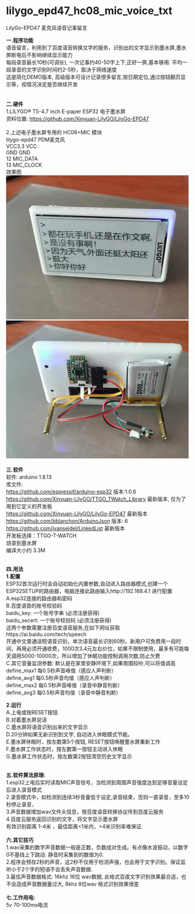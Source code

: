# lilygo_epd47_hc08_mic_voice_txt

LilyGo-EPD47 麦克风语音记事留言

<b>一.程序功能</b> <br/>
     语音留言，利用到了百度语音转换文字的服务，识别出的文字显示到墨水屏,墨水屏断电后不影响继续显示能力<br/>
     每段录音最长10秒(可调长), 一次记事约40-50字上下,正好一屏,基本够用. 平均一段录音的文字识别时间约2-5秒，取决于网络速度<br/>
     这是简化DEMO版本, 高级版本可设计记录很多留言,按日期定位,通过按钮翻页显示等，视情况决定是否继续开发<br/>
<br/>     
<b>二.硬件</b> <br/>
   1.LILYGO® T5-4.7 inch E-paper ESP32 电子墨水屏<br/>
       资料位置:  https://github.com/Xinyuan-LilyGO/LilyGo-EPD47<br/>       
   2.上述电子墨水屏专用的 HC08+MIC 模块<br/>
         lilygo-epd47  PDM麦克风<br/>
             VCC3.3    VCC<br/>
             GND       GND<br/>
             12        MIC_DATA<br/>
             13        MIC_CLOCK<br/>
效果图<br/>
<img src= 'https://github.com/lixy123/lilygo_epd47_hc08_mic_voice_txt/blob/main/mic_1.jpg?raw=true' /><br/>
<img src= 'https://github.com/lixy123/lilygo_epd47_hc08_mic_voice_txt/blob/main/mic_2.jpg?raw=true' /><br/>
<br/>
<b>三.软件</b><br/>
软件: arduino 1.8.13<br/>
库文件:<br/>
https://github.com/espressif/arduino-esp32 版本:1.0.6<br/>
https://github.com/Xinyuan-LilyGO/TTGO_TWatch_Library 最新版本, 仅为了用到它定义的开发板<br/>
https://github.com/Xinyuan-LilyGO/LilyGo-EPD47 最新版本<br/>
https://github.com/bblanchon/ArduinoJson 版本: 6<br/>
https://github.com/ivanseidel/LinkedList 最新版本<br/>
开发板选择：TTGO-T-WATCH <br/>
烧录到墨水屏<br/>
编译大小约 3.3M <br/>

<br/>
<b>四.用法</b><br/>
 <b> 1.配置</b><br/>
  ESP32首次运行时会自动初始化内置参数,自动进入路由器模式,创建一个ESP32SETUP的路由器，电脑连接此路由输入http://192.168.4.1 进行配置<br/>
    A.esp32连接的路由器和密码<br/>
    B.百度语音的账号校验码<br/>
      baidu_key: 一个账号字串       (必须注册获得)<br/>
      baidu_secert: 一个账号校验码  (必须注册获得)<br/>
      这两个参数需要注册百度语音服务,在如下网址获取 https://ai.baidu.com/tech/speech     <br/>
      开通中文普通话短语音识别，单次语音最长识别60秒。新用户可免费用一段时间，再用必须开通收费，1000次3.4元左右价位，如果不限制使用，最多有可能每天调用5000-10000次，所以增加了休眠功能控制调用次数,防止欠费<br/>
    C.其它音量监测参数: 默认是在家里安静环境下,如果周围较吵,可以将值调高<br/>
      define_max1 每0.5秒声音峰值（感应人声判断）<br/>
      define_avg1 每0.5秒声音均值（感应人声判断）<br/>
      define_max2 每0.5秒声音峰值（录音中静音判断）<br/>
      define_avg3 每0.5秒声音均值（录音中静音判断）<br/>
      
 <b> 2.运行</b><br/>
    A.上电或按RESET按钮<br/>
    B.对着墨水屏说话<br/>
    C.墨水屏将语音识别出来的文字显示<br/>
    D.20分钟如果无新识别到文字, 自动进入休眠模式节能。<br/>
    E.墨水屏休眠时，按左数第5个按钮, RESET按钮唤醒墨水屏重新工作 <br/>
    F.墨水屏工作状态时，按左数第一按钮主动进入休眠<br/>
    G.墨水屏工作状态时，按左数第2按钮清空历史文字显示<br/>
        
<br/>
<b>五.软件算法原理:</b><br/>
  1.esp32上电后实时读取MIC声音信号，当检测到周围声音强度达到足够音量设定后进入录音模式<br/>
  2.录音模式中，如检测到连续3秒音量低于设定,录音结束，否则一直录音，至多10秒停止录音，<br/>
  3.声音数据增加wav文件头信息，按百度语音转换协议传到百度云服务<br/>
  4.百度云服务返回识别的文字，将文字显示墨水屏<br/>  
  有效识别距离 1-4米 ，最佳距离<1米内，>4米识别率难保证.<br/>
  
<br/>
<b>六.其它技巧</b><br/>
  1.wav采集的数字声音数据一般是正数，负数成对生成。有点像水波振动，以数字0不基线上下跳动. 静音时采集到的数值为0.<br/>
  2.程序会预存2秒的声音，这2秒不仅用于检测声强，也会用于文字识别。保证监听小于2个字的短语不会丢失声音数据.<br/>
  3.最佳声音数据格式: 16khz 16位 wav数据, 此格式百度文字识别效果最合适，也不会造成声音数据量过大, 8khz 8位wav 格式识别效果很差<br/>
<br/>
<b>七.工作用电:</b><br/>
  5v 70-100ma电流
